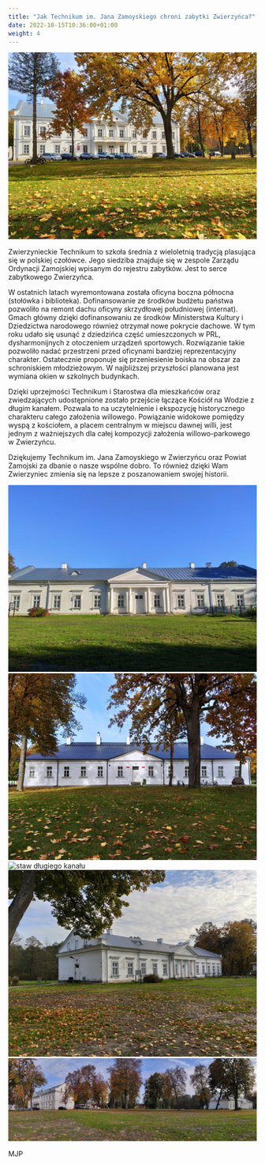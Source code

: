 ```yaml
---
title: "Jak Technikum im. Jana Zamoyskiego chroni zabytki Zwierzyńca?"
date: 2022-10-15T10:36:00+01:00
weight: 4
---
```


![gmach główny](/images/posts/gmach_glowny.jpg)

Zwierzynieckie Technikum to szkoła średnia z wieloletnią tradycją plasująca się w polskiej czołówce. Jego siedziba znajduje się w zespole Zarządu Ordynacji Zamojskiej wpisanym do rejestru zabytków. Jest to serce zabytkowego Zwierzyńca.

W ostatnich latach wyremontowana została oficyna boczna północna (stołówka i biblioteka). Dofinansowanie ze środków budżetu państwa pozwoliło na remont dachu oficyny skrzydłowej południowej (internat). Gmach główny dzięki dofinansowaniu ze środków Ministerstwa Kultury i Dziedzictwa narodowego również otrzymał nowe pokrycie dachowe.
W tym roku udało się usunąć z dziedzińca część umieszczonych w PRL, dysharmonijnych z otoczeniem urządzeń sportowych. Rozwiązanie takie pozwoliło nadać przestrzeni przed oficynami bardziej reprezentacyjny charakter. Ostatecznie proponuje się przeniesienie boiska na obszar za schroniskiem młodzieżowym.
W najbliższej przyszłości planowana jest wymiana okien w szkolnych budynkach.

Dzięki uprzejmości Technikum i Starostwa dla mieszkańców oraz zwiedzających udostępnione zostało przejście łączące Kościół na Wodzie z długim kanałem. Pozwala to na uczytelnienie i ekspozycję historycznego charakteru całego założenia willowego. Powiązanie widokowe pomiędzy wyspą z kościołem, a placem centralnym w miejscu dawnej willi, jest jednym z ważniejszych dla całej kompozycji założenia willowo-parkowego w Zwierzyńcu.

Dziękujemy Technikum im. Jana Zamoyskiego w Zwierzyńcu oraz Powiat Zamojski za dbanie o nasze wspólne dobro. To również dzięki Wam Zwierzyniec zmienia się na lepsze z poszanowaniem swojej historii.

![internat](/images/posts/internat.jpg)
![stołówka](/images/posts/stolowka.jpg)
![staw długiego kanału](/images/posts/staw_dlogiego_kanalu_2.jpg)
![internat](/images/posts/internat_2.jpg)
![dziedziniec](/images/posts/dziedziniec.jpg)

MJP
